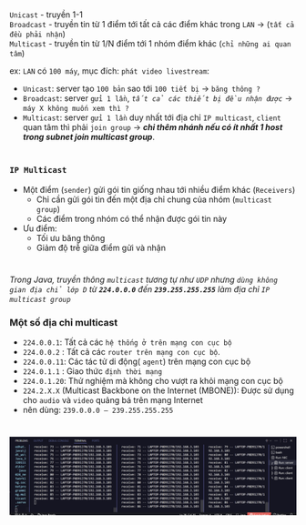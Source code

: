 #

`Unicast` - truyền 1-1  
`Broadcast` - truyền tin từ 1 điểm tới tất cả các điểm khác trong `LAN` -> (`tất cả đều phải nhận`)  
`Multicast` - truyền tin từ 1/N điểm tới 1 nhóm điểm khác (`chỉ những ai quan tâm`)

ex: `LAN` có `100 máy`, mục đích: `phát video livestream`:

- `Unicast`: server tạo `100 bản` sao tới `100 tiết bị` -> `băng thông ?`
- `Broadcast`: server `gửi 1 lần`, _`tất cả các thiết bị đều nhận được`_ -> ` máy X không muốn xem thì ?`
- `Multicast`: server `gửi 1 lần` duy nhất tới địa chỉ `IP multicast`, `client` quan tâm thì phải `join group` -> _**chỉ thêm nhánh nếu có ít nhất 1 host trong subnet join multicast group**_.

#

### **`IP Multicast`**

- Một điểm (`sender`) gửi gói tin giống nhau tới nhiều điểm khác (`Receivers`)
  - Chỉ cần gửi gói tin đến một địa chỉ chung của nhóm (`multicast group`)
  - Các điểm trong nhóm có thể nhận được gói tin này
- Ưu điểm:
  - Tối ưu băng thông
  - Giảm độ trễ giữa điểm gửi và nhận

#

_Trong Java, truyền thông `multicast` tương tự như `UDP` nhưng `dùng không gian địa chỉ lớp D` từ **`224.0.0.0`** đến **`239.255.255.255`** làm địa chỉ `IP multicast group`_

### Một số địa chỉ multicast

- `224.0.0.1`: Tất cả các `hệ thống ở trên mạng con cục bộ`
- `224.0.0.2` : Tất cả các `router trên mạng con cục bộ`.
- `224.0.0.11`: Các tác tử di động( `agent`) trên mạng con cục bộ
- `224.0.1.1` : Giao thức `định thời mạng`
- `224.0.1.20`: Thử nghiệm mà không cho vượt ra khỏi mạng con cục bộ
- `224.2.X.X` (Multicast Backbone on the Internet (MBONE)): Được sử dụng cho `audio` và `video` quảng bá trên mạng Internet
- nên dùng: `239.0.0.0 – 239.255.255.255`

#

![alt text](image.png)
